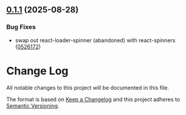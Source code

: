 ## [0.1.1](https://github.com/smarter-sh/smarter.sh/compare/v0.1.0...v0.1.1) (2025-08-28)


### Bug Fixes

* swap out react-loader-spinner (abandoned) with react-spinners ([0526172](https://github.com/smarter-sh/smarter.sh/commit/052617207d3f8e258e13c94a7f8061afc938a61a))

# Change Log

All notable changes to this project will be documented in this file.

The format is based on [Keep a Changelog](http://keepachangelog.com/) and this project adheres to [Semantic Versioning](http://semver.org/).
